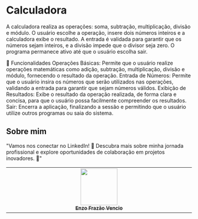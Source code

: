 # Calculadora
A calculadora realiza as operações: soma, subtração, multiplicação, divisão e módulo. O usuário escolhe a operação, insere dois números inteiros e a calculadora exibe o resultado. A entrada é validada para garantir que os números sejam inteiros, e a divisão impede que o divisor seja zero. O programa permanece ativo até que o usuário escolha sair.

🧮 Funcionalidades
Operações Básicas: Permite que o usuário realize operações matemáticas como adição, subtração, multiplicação, divisão e módulo, fornecendo o resultado da operação.
Entrada de Números: Permite que o usuário insira os números que serão utilizados nas operações, validando a entrada para garantir que sejam números válidos.
Exibição de Resultados: Exibe o resultado da operação realizada, de forma clara e concisa, para que o usuário possa facilmente compreender os resultados.
Sair: Encerra a aplicação, finalizando a sessão e permitindo que o usuário utilize outros programas ou saia do sistema.

##  Sobre mim
"Vamos nos conectar no LinkedIn! 🚀 Descubra mais sobre minha jornada profissional e explore oportunidades de colaboração em projetos inovadores. 🌟"
<table>
  <tbody>
    <tr>
      <td align="center" valign="top" width="14.28%"><a href="https://www.linkedin.com/in/enzofrazaovencio/"><img src="https://media.licdn.com/dms/image/v2/D4D03AQEE0WZvw-CPgw/profile-displayphoto-shrink_800_800/profile-displayphoto-shrink_800_800/0/1714612030802?e=1730937600&v=beta&t=-R-mNELoKFRmTQzVI-5PLOvsai2_m3vSfEfA6yVpHGk" width="100px;"/><br /><sub><b>Enzo Frazão Vencio</b></sub></a><br />
    </tr>
  </tbody>
</table>
